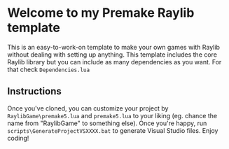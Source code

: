 # Welcome to my Premake Raylib template

This is an easy-to-work-on template to make your own games with Raylib without dealing with setting up anything.
This template includes the core Raylib library but you can include as many dependencies as you want. For that check ``Dependencies.lua``

## Instructions

Once you've cloned, you can customize your project by  ``RaylibGame\premake5.lua``  and ``premake5.lua`` to your liking (eg. chance the name from "RaylibGame" to something else).
Once you're happy, run ``scripts\GenerateProjectVSXXXX.bat`` to generate Visual Studio files.
Enjoy coding!

